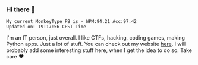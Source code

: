 ### Hi there 👋
<!-- PB START -->
```
My current MonkeyType PB is - WPM:94.21 Acc:97.42
Updated on: 19:17:56 CEST Time
```
<!-- PB END -->
I'm an IT person, just overall. I like CTFs, hacking, coding games, making Python apps. Just a lot of stuff.
You can check out my website [here](https://skill3472.github.io/).
I will probably add some interesting stuff here, when I get the idea to do so. Take care ❤️

